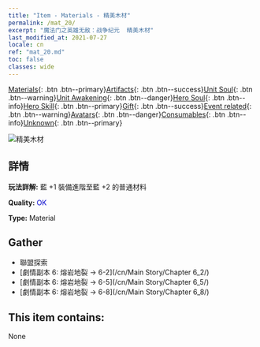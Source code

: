 ```yaml
---
title: "Item - Materials - 精美木材"
permalink: /mat_20/
excerpt: "魔法门之英雄无敌：战争纪元  精美木材"
last_modified_at: 2021-07-27
locale: cn
ref: "mat_20.md"
toc: false
classes: wide
---
```

 [Materials](/ItemsCN/){: .btn .btn--primary}[Artifacts](/ItemsCN/Artifacts/){: .btn .btn--success}[Unit Soul](/ItemsCN/UnitSoul/){: .btn .btn--warning}[Unit Awakening](/ItemsCN/UnitAwakening/){: .btn .btn--danger}[Hero Soul](/ItemsCN/HeroSoul/){: .btn .btn--info}[Hero Skill](/ItemsCN/HeroSkill/){: .btn .btn--primary}[Gift](/ItemsCN/Gift/){: .btn .btn--success}[Event related](/ItemsCN/Events/){: .btn .btn--warning}[Avatars](/ItemsCN/Avatars/){: .btn .btn--danger}[Consumables](/ItemsCN/Consumables/){: .btn .btn--info}[Unknown](/ItemsCN/Unknown/){: .btn .btn--primary}

 ![精美木材](/images/t/i_cailiao_mucai1.png)

## 詳情
 **玩法詳解:** 藍 +1 裝備進階至藍 +2 的普通材料

 **Quality:** <span style="color: #0000CD">OK</span>

 **Type:** Material

## Gather

*    聯盟探索 
*    [劇情副本 6: 熔岩地裂 -> 6-2](/cn/Main Story/Chapter 6_2/) 
*    [劇情副本 6: 熔岩地裂 -> 6-5](/cn/Main Story/Chapter 6_5/) 
*    [劇情副本 6: 熔岩地裂 -> 6-8](/cn/Main Story/Chapter 6_8/) 

## This item contains:

  None

